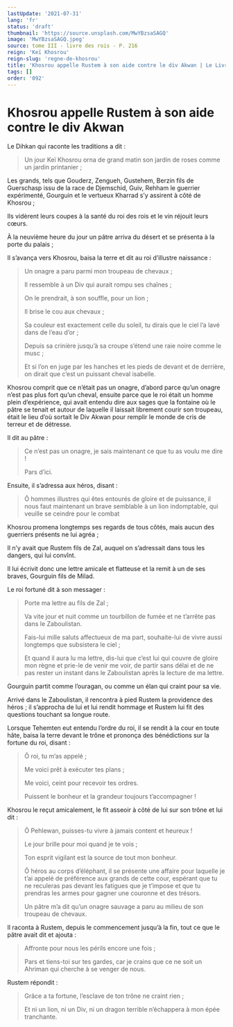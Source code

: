 ```yaml
---
lastUpdate: '2021-07-31'
lang: 'fr'
status: 'draft'
thumbnail: 'https://source.unsplash.com/MwYBzsaSAGQ'
image: 'MwYBzsaSAGQ.jpeg'
source: tome III - livre des rois - P. 216
reign: 'Keï Khosrou'
reign-slug: 'regne-de-khosrou'
title: 'Khosrou appelle Rustem à son aide contre le div Akwan | Le Livre des Rois | Shâhnâmeh'
tags: []
order: '092'
---
```


<!-- LTeX: language=fr -->

# Khosrou appelle Rustem à son aide contre le div Akwan

Le Dihkan qui raconte les traditions a dit :

> Un jour Keï Khosrou orna de grand matin son jardin de roses comme un jardin printanier ;

Les grands, tels que Gouderz, Zengueh, Gustehem, Berzin fils de Guerschasp issu de la race de Djemschid, Guiv, Rehham le guerrier expérimenté, Gourguin et le vertueux Kharrad s’y assirent à côté de Khosrou ;

Ils vidèrent leurs coupes à la santé du roi des rois et le vin réjouit leurs cœurs.

À la neuvième heure du jour un pâtre arriva du désert et se présenta à la porte du palais ;

Il s’avança vers Khosrou, baisa la terre et dit au roi d’illustre naissance :

> Un onagre a paru parmi mon troupeau de chevaux ;
>
> Il ressemble à un Div qui aurait rompu ses chaînes ;
>
> On le prendrait, à son souffle, pour un lion ;
>
> Il brise le cou aux chevaux ;
>
> Sa couleur est exactement celle du soleil, tu dirais que le ciel l’a lavé dans de l’eau d’or ;
>
> Depuis sa crinière jusqu’à sa croupe s’étend une raie noire comme le musc ;
>
> Et si l’on en juge par les hanches et les pieds de devant et de derrière, on dirait que c’est un puissant cheval isabelle.

Khosrou comprit que ce n’était pas un onagre, d’abord parce qu’un onagre n’est pas plus fort qu’un cheval, ensuite parce que le roi était un homme plein d’expérience, qui avait entendu dire aux sages que la fontaine où le pâtre se tenait et autour de laquelle il laissait librement courir son troupeau, était le lieu d’où sortait le Div Akwan pour remplir le monde de cris de terreur et de détresse.

Il dit au pâtre :

> Ce n’est pas un onagre, je sais maintenant ce que tu as voulu me dire !
>
> Pars d’ici.

Ensuite, il s’adressa aux héros, disant :

> Ô hommes illustres qui êtes entourés de gloire et de puissance, il nous faut maintenant un brave semblable à un lion indomptable, qui veuille se ceindre pour le combat

Khosrou promena longtemps ses regards de tous côtés, mais aucun des guerriers présents ne lui agréa ;

Il n’y avait que Rustem fils de Zal, auquel on s’adressait dans tous les dangers, qui lui convînt.

Il lui écrivit donc une lettre amicale et flatteuse et la remit à un de ses braves, Gourguin fils de Milad.

Le roi fortuné dit à son messager :

> Porte ma lettre au fils de Zal ;
>
> Va vite jour et nuit comme un tourbillon de fumée et ne t’arrête pas dans le Zaboulistan.
>
> Fais-lui mille saluts affectueux de ma part, souhaite-lui de vivre aussi longtemps que subsistera le ciel ;
>
> Et quand il aura lu ma lettre, dis-lui que c’est lui qui couvre de gloire mon règne et prie-le de venir me voir, de partir sans délai et de ne pas rester un instant dans le Zaboulistan après la lecture de ma lettre.

Gourguin partit comme l’ouragan, ou comme un élan qui craint pour sa vie.

Arrivé dans le Zaboulistan, il rencontra à pied Rustem la providence des héros ; il s’approcha de lui et lui rendit hommage et Rustem lui fit des questions touchant sa longue route.

Lorsque Tehemten eut entendu l’ordre du roi, il se rendit à la cour en toute hâte, baisa la terre devant le trône et prononça des bénédictions sur la fortune du roi, disant :

> Ô roi, tu m’as appelé ;
>
> Me voici prêt à exécuter tes plans ;
>
> Me voici, ceint pour recevoir tes ordres.
>
> Puissent le bonheur et la grandeur toujours t’accompagner !

Khosrou le reçut amicalement, le fit asseoir à côté de lui sur son trône et lui dit :

> Ô Pehlewan, puisses-tu vivre à jamais content et heureux !
>
> Le jour brille pour moi quand je te vois ;
>
> Ton esprit vigilant est la source de tout mon bonheur.
>
> Ô héros au corps d’éléphant, il se présente une affaire pour laquelle je t’ai appelé de préférence aux grands de cette cour, espérant que tu ne reculeras pas devant les fatigues que je t’impose et que tu prendras les armes pour gagner une couronne et des trésors.
>
> Un pâtre m’a dit qu’un onagre sauvage a paru au milieu de son troupeau de chevaux.

Il raconta à Rustem, depuis le commencement jusqu’à la fin, tout ce que le pâtre avait dit et ajouta :

> Affronte pour nous les périls encore une fois ;
>
> Pars et tiens-toi sur tes gardes, car je crains que ce ne soit un Ahriman qui cherche à se venger de nous.

Rustem répondit :

> Grâce a ta fortune, l’esclave de ton trône ne craint rien ;
>
> Et ni un lion, ni un Div, ni un dragon terrible n’échappera à mon épée tranchante.
